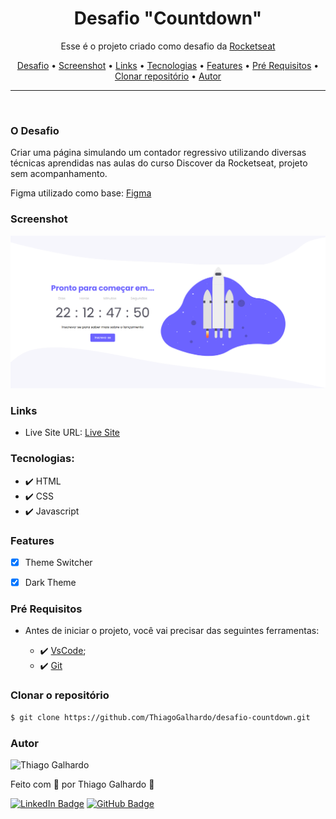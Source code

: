 <h1 align="center">Desafio "Countdown"</h1>

<p align="center">Esse é o projeto criado como desafio da <a href="https://www.rocketseat.com.br/">Rocketseat</a> 
<p align="center">
 <a href="#desafio">Desafio</a> •
 <a href="#screenshot">Screenshot</a> •
 <a href="#links">Links</a> •
 <a href="#tecnologias">Tecnologias</a> •
 <a href="#features">Features</a> •
 <a href="#pré-requisitos">Pré Requisitos</a> •
 <a href="#clonar-repositório">Clonar repositório</a> •
 <a href="#autor">Autor</a>
</p>

---

<br>

### O Desafio

Criar uma página simulando um contador regressivo utilizando diversas técnicas aprendidas nas aulas do curso Discover da Rocketseat, projeto sem acompanhamento.

Figma utilizado como base: [Figma](https://www.figma.com/file/te3ff0Z6zQS8byAytmtFGa/DD-%2F-Countdown)

### Screenshot

![](./screenshot.png)

### Links

- Live Site URL: [Live Site](https://thiagogalhardo.github.io/desafio-countdown/)

### Tecnologias:

- ✔️ HTML
- ✔️ CSS
- ✔️ Javascript

### Features

- [x] Theme Switcher
- [x] Dark Theme


### Pré Requisitos

- Antes de iniciar o projeto, você vai precisar das seguintes ferramentas: 

    - ✔️ [VsCode](https://code.visualstudio.com/download);
    - ✔️ [Git](https://git-scm.com/)

### Clonar o repositório
```bash
$ git clone https://github.com/ThiagoGalhardo/desafio-countdown.git
```

### Autor

<img alt="Thiago Galhardo" title="Thiago Galhardo" src="https://avatars.githubusercontent.com/u/70352885?v=4" height="100" width="100" />

Feito com 💜 por Thiago Galhardo 👋

[![LinkedIn Badge](https://img.shields.io/badge/-Thiago_Galhardo-blue?style=flat-square&logo=Linkedin&logoColor=white&link=https://www.linkedin.com/in/thgalhardo/)](https://www.linkedin.com/in/thgalhardo/)
[![GitHub Badge](https://img.shields.io/badge/-Thiago_Galhardo-gray?style=flat-square&logo=GitHub&logoColor=white&link=https://github.com/ThiagoGalhardo/)](https://github.com/thiagogalhardo/)

